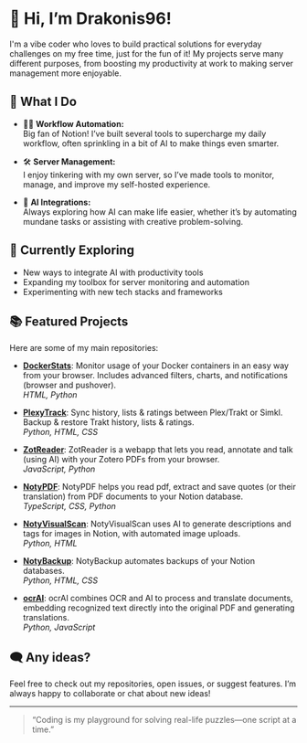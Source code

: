 # 👋 Hi, I’m Drakonis96!

I'm a vibe coder who loves to build practical solutions for everyday challenges on my free time, just for the fun of it! My projects serve many different purposes, from boosting my productivity at work to making server management more enjoyable.

## 🚀 What I Do

- 🧑‍💻 **Workflow Automation:**  
  Big fan of Notion! I’ve built several tools to supercharge my daily workflow, often sprinkling in a bit of AI to make things even smarter.

- 🛠️ **Server Management:**  
  I enjoy tinkering with my own server, so I’ve made tools to monitor, manage, and improve my self-hosted experience.

- 🤖 **AI Integrations:**  
  Always exploring how AI can make life easier, whether it’s by automating mundane tasks or assisting with creative problem-solving.

## 🌱 Currently Exploring

- New ways to integrate AI with productivity tools
- Expanding my toolbox for server monitoring and automation
- Experimenting with new tech stacks and frameworks

## 📚 Featured Projects

Here are some of my main repositories:

- [**DockerStats**](https://github.com/Drakonis96/dockerstats): Monitor usage of your Docker containers in an easy way from your browser. Includes advanced filters, charts, and notifications (browser and pushover).  
  _HTML, Python_

- [**PlexyTrack**](https://github.com/Drakonis96/plexytrack): Sync history, lists & ratings between Plex/Trakt or Simkl. Backup & restore Trakt history, lists & ratings.  
  _Python, HTML, CSS_

- [**ZotReader**](https://github.com/Drakonis96/zotreader): ZotReader is a webapp that lets you read, annotate and talk (using AI) with your Zotero PDFs from your browser.  
  _JavaScript, Python_

- [**NotyPDF**](https://github.com/Drakonis96/notypdf): NotyPDF helps you read pdf, extract and save quotes (or their translation) from PDF documents to your Notion database.  
  _TypeScript, CSS, Python_

- [**NotyVisualScan**](https://github.com/Drakonis96/notyvisualscan): NotyVisualScan uses AI to generate descriptions and tags for images in Notion, with automated image uploads.  
  _Python, HTML_

- [**NotyBackup**](https://github.com/Drakonis96/notybackup): NotyBackup automates backups of your Notion databases.  
  _Python, HTML, CSS_

- [**ocrAI**](https://github.com/Drakonis96/ocrai): ocrAI combines OCR and AI to process and translate documents, embedding recognized text directly into the original PDF and generating translations.  
  _Python, JavaScript_

## 🗨️ Any ideas?

Feel free to check out my repositories, open issues, or suggest features. I’m always happy to collaborate or chat about new ideas!

---

> “Coding is my playground for solving real-life puzzles—one script at a time.”
